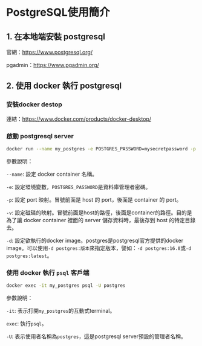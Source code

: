 # PostgreSQL使用簡介

## 1. 在本地端安裝 postgresql

官網：https://www.postgresql.org/

pgadmin：https://www.pgadmin.org/

## 2. 使用 docker 執行 postgresql

### 安裝docker destop

連結：https://www.docker.com/products/docker-desktop/

### 啟動 postgresql server

```bash
docker run --name my_postgres -e POSTGRES_PASSWORD=mysecretpassword -p 5432:5432 -v /path/to/your/local/directory:/var/lib/postgresql/data -d postgres
```

參數說明：

`--name`: 設定 docker container 名稱。

`-e`: 設定環境變數，`POSTGRES_PASSWORD`是資料庫管理者密碼。

`-p`: 設定 port 映射。冒號前面是 host 的 port，後面是 container 的 port。

`-v`: 設定磁碟的映射。冒號前面是host的路徑，後面是container的路徑。目的是為了讓 docker container 裡面的 server 儲存資料時，最後存到 host 的特定目錄去。

`-d`: 設定欲執行的docker image。postgres是postgresql官方提供的docker image。可以使用`-d postgres:版本`來指定版本，譬如：`-d postgres:16.0`或`-d postgres:latest`。

### 使用 docker 執行 `psql` 客戶端

```bash
docker exec -it my_postgres psql -U postgres
```

參數說明：

`-it`: 表示打開`my_postgres`的互動式terminal。

`exec`: 執行`psql`。

`-U`: 表示使用者名稱為`postgres`，這是postgresql server預設的管理者名稱。




